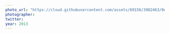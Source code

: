 ```yaml
---
photo_url: "https://cloud.githubusercontent.com/assets/69156/3982463/0ec9a91c-2877-11e4-8a92-7dd19743e139.jpg"
photographer:
twitter:
year: 2013
---
```

